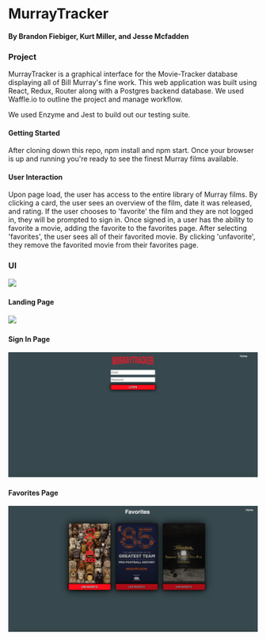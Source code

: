 # MurrayTracker

#### By Brandon Fiebiger, Kurt Miller, and Jesse Mcfadden

### Project

MurrayTracker is a graphical interface for the Movie-Tracker database displaying all of Bill Murray's fine work. This web application was built using React, Redux, Router along with a Postgres backend database. We used Waffle.io to outline the project and manage workflow.

We used Enzyme and Jest to build out our testing suite.

#### Getting Started

After cloning down this repo, npm install and npm start. Once your browser is up and running you're ready to see the finest Murray films available.

#### User Interaction

Upon page load, the user has access to the entire library of Murray films. By clicking a card, the user sees an overview of the film, date it was released, and rating. If the user chooses to 'favorite' the film and they are not logged in, they will be prompted to sign in. Once signed in, a user has the ability to favorite a movie, adding the favorite to the favorites page. After selecting 'favorites', the user sees all of their favorited movie. By clicking 'unfavorite', they remove the favorited movie from their favorites page.

### UI

<img src="assets/UI.gif">

#### Landing Page

<img src="assets/LandingPage.png">

#### Sign In Page

<img src="assets/SignInPage.png">

#### Favorites Page

<img src="assets/FavoritesPage.png">
